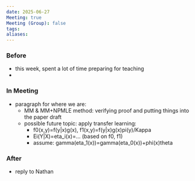 ```yaml
---
date: 2025-06-27
Meeting: true
Meeting (Group): false
tags: 
aliases:
---
```


### Before
- this week, spent a lot of time preparing for teaching
- 

### In Meeting
- paragraph for where we are:
	- MM & MM+NPMLE method: verifying proof and putting things into the paper draft
	- possible future topic: apply transfer learning:
		- f0(x,y)=f(y|x)g(x), f1(x,y)=f(y|x)g(x)pi(y)/Kappa
		- Ei(Y|X)=eta_i(x)=... (based on f0, f1)
		- assume: gamma(eta_1(x))=gamma(eta_0(x))+phi(x)theta

### After
- reply to Nathan